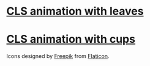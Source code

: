 # <a href="https://ghcdn.rawgit.org/jelena-rota/cls-animation/master/start-leaves.html">CLS animation with leaves</a>

# <a href="https://ghcdn.rawgit.org/jelena-rota/cls-animation/master/start-cups.html">CLS animation with cups</a>

Icons designed by <a href="https://www.flaticon.com/authors/freepik">Freepik</a> from <a href="https://www.flaticon.com">Flaticon</a>.
